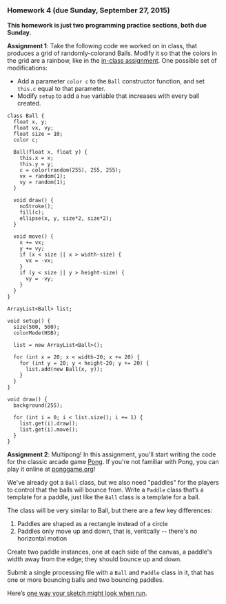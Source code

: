 ### Homework 4 (due Sunday, September 27, 2015)

**This homework is just two programming practice sections, both due Sunday.**


**Assignment 1**: Take the following code we worked on in class, that produces a grid of randomly-colorand Balls. Modify it so that the colors in the grid are a rainbow, like in the [in-class assignment](https://youtu.be/Ida7ntOWq28). One possible set of modifications:

- Add a parameter `color c` to the `Ball` constructor function, and set `this.c` equal to that parameter.
- Modify `setup` to add a `hue` variable that increases with every ball created.

```Processing
class Ball {
  float x, y;
  float vx, vy;
  float size = 10;
  color c;
  
  Ball(float x, float y) {
    this.x = x;
    this.y = y;
    c = color(random(255), 255, 255);
    vx = random(1);
    vy = random(1);
  }
  
  void draw() {
    noStroke();
    fill(c);
    ellipse(x, y, size*2, size*2);
  }
  
  void move() {
    x += vx;
    y += vy;
    if (x < size || x > width-size) {
      vx = -vx;
    }
    if (y < size || y > height-size) {
      vy = -vy;
    }
  }
}

ArrayList<Ball> list;

void setup() {
  size(500, 500);
  colorMode(HSB);

  list = new ArrayList<Ball>();

  for (int x = 20; x < width-20; x += 20) {      
    for (int y = 20; y < height-20; y += 20) {
      list.add(new Ball(x, y));
    }    
  }
}

void draw() {
  background(255);
  
  for (int i = 0; i < list.size(); i += 1) {
    list.get(i).draw();
    list.get(i).move();    
  }
}
```

**Assignment 2**: Multipong! In this assignment, you'll start writing the code for the classic arcade game [Pong](http://en.wikipedia.org/wiki/Pong). If you're not familiar with Pong, you can play it online at [ponggame.org](http://www.ponggame.org/)!

We've already got a `Ball` class, but we also need "paddles" for the players to control that the balls will bounce from. Write a `Paddle` class that’s a template for a paddle, just like the `Ball` class is a template for a ball.

The class will be very similar to Ball, but there are a few key differences:

1. Paddles are shaped as a rectangle instead of a circle
2. Paddles only move up and down, that is, veritcally -- there's no horizontal motion

Create two paddle instances, one at each side of the canvas, a paddle's width away from the edge; they should bounce up and down.

Submit a single processing file with a `Ball` and `Paddle` class in it, that has one or more bouncing balls and two bouncing paddles.

Here’s [one way your sketch might look when run](https://youtu.be/x5nrypf_nbc).
